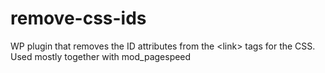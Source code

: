 remove-css-ids
==============

WP plugin that removes the ID attributes from the &lt;link> tags for the CSS. Used mostly together with mod_pagespeed
